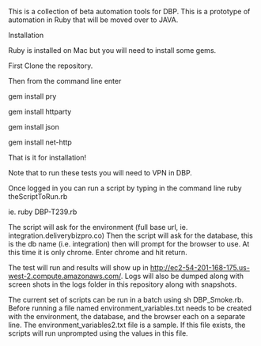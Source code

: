This is a collection of beta automation tools for DBP.  This is a prototype of automation in Ruby that will be moved over to JAVA.  

Installation

Ruby is installed on Mac but you will need to install some gems.  

First Clone the repository.  

Then from the command line enter

gem install pry

gem install httparty

gem install json

gem install net-http


That is it for installation! 


Note that to run these tests you will need to VPN in DBP.  

Once logged in you can run a script by typing in the command line 
ruby theScriptToRun.rb

ie. ruby DBP-T239.rb

The script will ask for the environment (full base url, ie. integration.deliverybizpro.co)
Then the script will ask for the database, this is the db name (i.e. integration)
then will prompt for the browser to use.  At this time it is only chrome.  Enter chrome and hit return.

The test will run and results will show up in http://ec2-54-201-168-175.us-west-2.compute.amazonaws.com/.  Logs will also be dumped along with screen shots in the logs folder in this repository along with snapshots.

The current set of scripts can be run in a batch using sh DBP_Smoke.rb.  Before running a file named environment_variables.txt needs to be created with the environment, the database, and the browser each on a separate line.  The environment_variables2.txt file is a sample.  If this file exists, the scripts will run unprompted using the values in this file. 


